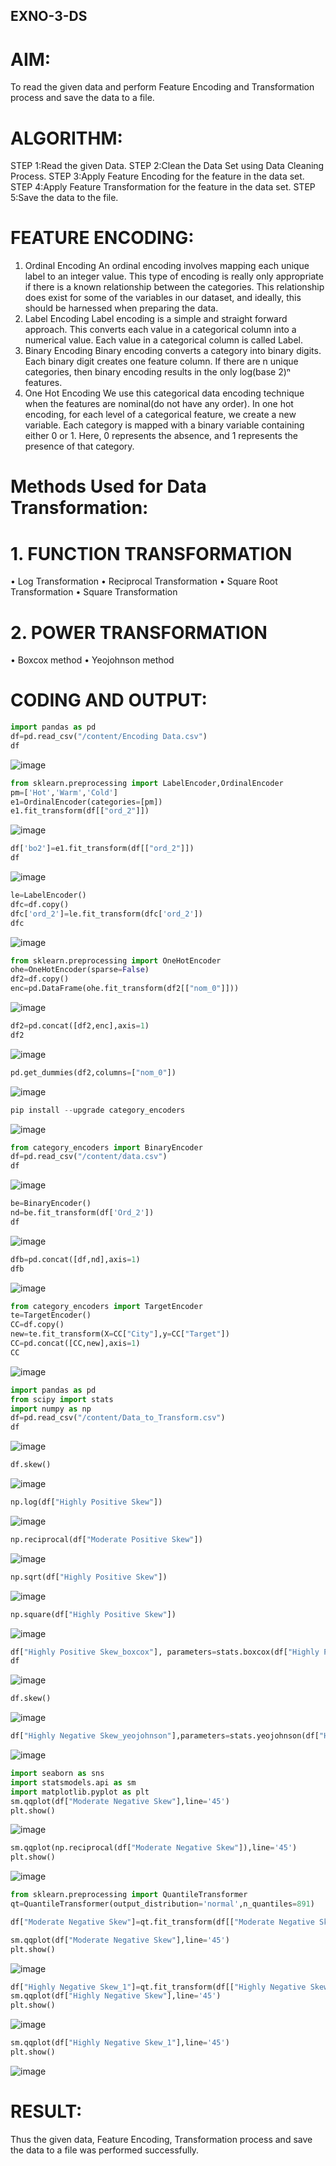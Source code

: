 ## EXNO-3-DS

# AIM:
To read the given data and perform Feature Encoding and Transformation process and save the data to a file.

# ALGORITHM:
STEP 1:Read the given Data.
STEP 2:Clean the Data Set using Data Cleaning Process.
STEP 3:Apply Feature Encoding for the feature in the data set.
STEP 4:Apply Feature Transformation for the feature in the data set.
STEP 5:Save the data to the file.

# FEATURE ENCODING:
1. Ordinal Encoding
An ordinal encoding involves mapping each unique label to an integer value. This type of encoding is really only appropriate if there is a known relationship between the categories. This relationship does exist for some of the variables in our dataset, and ideally, this should be harnessed when preparing the data.
2. Label Encoding
Label encoding is a simple and straight forward approach. This converts each value in a categorical column into a numerical value. Each value in a categorical column is called Label.
3. Binary Encoding
Binary encoding converts a category into binary digits. Each binary digit creates one feature column. If there are n unique categories, then binary encoding results in the only log(base 2)ⁿ features.
4. One Hot Encoding
We use this categorical data encoding technique when the features are nominal(do not have any order). In one hot encoding, for each level of a categorical feature, we create a new variable. Each category is mapped with a binary variable containing either 0 or 1. Here, 0 represents the absence, and 1 represents the presence of that category.

# Methods Used for Data Transformation:
  # 1. FUNCTION TRANSFORMATION
• Log Transformation
• Reciprocal Transformation
• Square Root Transformation
• Square Transformation
  # 2. POWER TRANSFORMATION
• Boxcox method
• Yeojohnson method

# CODING AND OUTPUT:
    
```python
import pandas as pd
df=pd.read_csv("/content/Encoding Data.csv")
df
```
![image](https://github.com/svarsha220/EXNO-3-DS/assets/127709117/aae763cd-3117-4c8e-bf2c-c652a5541541)

```python
from sklearn.preprocessing import LabelEncoder,OrdinalEncoder
pm=['Hot','Warm','Cold']
e1=OrdinalEncoder(categories=[pm])
e1.fit_transform(df[["ord_2"]])
```
![image](https://github.com/svarsha220/EXNO-3-DS/assets/127709117/b8e416e0-1631-4afc-a303-fba2a3a1febd)

```python
df['bo2']=e1.fit_transform(df[["ord_2"]])
df
```
![image](https://github.com/svarsha220/EXNO-3-DS/assets/127709117/2cbc1dc1-5234-45a6-a925-840d7e0baee2)

```python
le=LabelEncoder()
dfc=df.copy()
dfc['ord_2']=le.fit_transform(dfc['ord_2'])
dfc
```
![image](https://github.com/svarsha220/EXNO-3-DS/assets/127709117/12ce4365-d23e-4986-941c-b26b61a6bdd7)

```python
from sklearn.preprocessing import OneHotEncoder
ohe=OneHotEncoder(sparse=False)
df2=df.copy()
enc=pd.DataFrame(ohe.fit_transform(df2[["nom_0"]]))
```
![image](https://github.com/svarsha220/EXNO-3-DS/assets/127709117/d6b8bdc9-91e6-41d6-b852-e7c343cc096a)

```python
df2=pd.concat([df2,enc],axis=1)
df2
```
![image](https://github.com/svarsha220/EXNO-3-DS/assets/127709117/df24a068-454c-426e-b5c6-77eeb69e719b)

```python
pd.get_dummies(df2,columns=["nom_0"])
```

![image](https://github.com/svarsha220/EXNO-3-DS/assets/127709117/54fdc26f-c5e7-4026-a48d-707aee14faab)

```python
pip install --upgrade category_encoders
```
![image](https://github.com/svarsha220/EXNO-3-DS/assets/127709117/9deca6ac-1360-4800-93df-d673c5ccd415)

```python
from category_encoders import BinaryEncoder
df=pd.read_csv("/content/data.csv")
df
```
![image](https://github.com/svarsha220/EXNO-3-DS/assets/127709117/4c46dc34-429c-489c-bf3a-ce2c62d0fe24)

```python
be=BinaryEncoder()
nd=be.fit_transform(df['Ord_2'])
df
```
![image](https://github.com/svarsha220/EXNO-3-DS/assets/127709117/7e5f8d02-39f8-429b-a1a6-8223f63cd417)
```python
dfb=pd.concat([df,nd],axis=1)
dfb
```
![image](https://github.com/svarsha220/EXNO-3-DS/assets/127709117/24b9257d-f1a0-4284-9cfe-bcebe6f13261)

```python
from category_encoders import TargetEncoder
te=TargetEncoder()
CC=df.copy()
new=te.fit_transform(X=CC["City"],y=CC["Target"])
CC=pd.concat([CC,new],axis=1)
CC
```
![image](https://github.com/svarsha220/EXNO-3-DS/assets/127709117/a7944f5e-dac7-41e6-a061-f1326ce96f1c)

```python
import pandas as pd
from scipy import stats
import numpy as np
df=pd.read_csv("/content/Data_to_Transform.csv")
df
```
![image](https://github.com/svarsha220/EXNO-3-DS/assets/127709117/29e2129f-10e1-448e-9741-1580cbf49b64)

```python
df.skew()
```
![image](https://github.com/svarsha220/EXNO-3-DS/assets/127709117/bdc4afd2-b0f2-4306-b4c2-66b1b369c7f7)

```python
np.log(df["Highly Positive Skew"])
```
![image](https://github.com/svarsha220/EXNO-3-DS/assets/127709117/b78a4f39-f466-46d9-a565-f0e8a8e1a891)

```python
np.reciprocal(df["Moderate Positive Skew"])
```
![image](https://github.com/svarsha220/EXNO-3-DS/assets/127709117/2b4156b5-dca8-4763-b2d1-384242df4b23)

```python
np.sqrt(df["Highly Positive Skew"])
```
![image](https://github.com/svarsha220/EXNO-3-DS/assets/127709117/f1d49252-4997-4dc3-b905-438a91af37a8)

```python
np.square(df["Highly Positive Skew"])
```
![image](https://github.com/svarsha220/EXNO-3-DS/assets/127709117/01c8afd9-3287-4c58-977f-c43db1aba7ff)

```python
df["Highly Positive Skew_boxcox"], parameters=stats.boxcox(df["Highly Positive Skew"])
df
```
![image](https://github.com/svarsha220/EXNO-3-DS/assets/127709117/1f345c86-c0f1-4a7c-99c7-9d7f7ee24ce8)

```python
df.skew()
```
![image](https://github.com/svarsha220/EXNO-3-DS/assets/127709117/a1fcc12d-2f68-4951-b8ba-ce5a13544d23)

```python
df["Highly Negative Skew_yeojohnson"],parameters=stats.yeojohnson(df["Highly Negative Skew"])
```
![image](https://github.com/svarsha220/EXNO-3-DS/assets/127709117/d84c61ec-dd51-45ae-a2d1-0b7272d8e630)

```python
import seaborn as sns
import statsmodels.api as sm
import matplotlib.pyplot as plt
sm.qqplot(df["Moderate Negative Skew"],line='45')
plt.show()
```
![image](https://github.com/svarsha220/EXNO-3-DS/assets/127709117/09a83e2b-950f-463f-9e97-bea2426780be)

```python
sm.qqplot(np.reciprocal(df["Moderate Negative Skew"]),line='45')
plt.show()
```
![image](https://github.com/svarsha220/EXNO-3-DS/assets/127709117/9f8a1915-eeba-4959-a64f-2e469c1a6894)

```python
from sklearn.preprocessing import QuantileTransformer
qt=QuantileTransformer(output_distribution='normal',n_quantiles=891)

df["Moderate Negative Skew"]=qt.fit_transform(df[["Moderate Negative Skew"]])

sm.qqplot(df["Moderate Negative Skew"],line='45')
plt.show()
```
![image](https://github.com/svarsha220/EXNO-3-DS/assets/127709117/e3338bb1-b492-4cd5-b32b-02e2430bc9da)

```python
df["Highly Negative Skew_1"]=qt.fit_transform(df[["Highly Negative Skew"]])
sm.qqplot(df["Highly Negative Skew"],line='45')
plt.show()
```
![image](https://github.com/svarsha220/EXNO-3-DS/assets/127709117/b732faef-2b5a-4265-a643-f86e382bbc04)

```python
sm.qqplot(df["Highly Negative Skew_1"],line='45')
plt.show()
```
![image](https://github.com/svarsha220/EXNO-3-DS/assets/127709117/3f12d222-7685-4aa9-8288-c1717a69c014)


# RESULT:
Thus the given data, Feature Encoding, Transformation process and save the data to a file was performed successfully.
      
